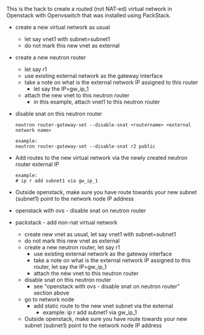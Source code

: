 This is the hack to create a routed (not NAT-ed) virtual network in Openstack with Openvswitch that was installed using PackStack.

* create a new virtual network as usual
    * let say vnet1 with subnet=subnet1
    * do not mark this new vnet as external
    
* create a new neutron router
    * let say r1
    * use existing external network as the gateway interface
    * take a note on what is the external network IP assigned to this router
        * let say the IP=gw_ip_1
    * attach the new vnet to this neutron router
        * in this example, attach vnet1 to this neutron router

* disable snat on this neutron router

    ```
    neutron router-gateway-set --disable-snat <routername> <external network name>
    
    example:
    neutron router-gateway-set --disable-snat r2 public
    ```

* Add routes to the new virtual network via the newly created neutron router external IP

    ```
    example: 
    # ip r add subnet1 via gw_ip_1
    ```

* Outside openstack, make sure you have route towards your new subnet (subnet1) point to the network node IP address
    







* openstack with ovs - disable snat on neutron router

    
 
* packstack - add non-nat virtual network
    * create new vnet as usual, let say vnet1 with subnet=subnet1
    * do not mark this new vnet as external
    * create a new neutron router, let say r1
        * use existing external network as the gateway interface
        * take a note on what is the external network IP assigned to this router, let say the IP=gw_ip_1
        * attach the new vnet to this neutron router
    * disable snat on this neutron router
        * see "openstack with ovs - disable snat on neutron router" section above
    * go to network node
        * add static route to the new vnet subnet via the external 
            * example: ip r add subnet1 via gw_ip_1
    * Outside openstack, make sure you have route towards your new subnet (subnet1) point to the network node IP address
    




